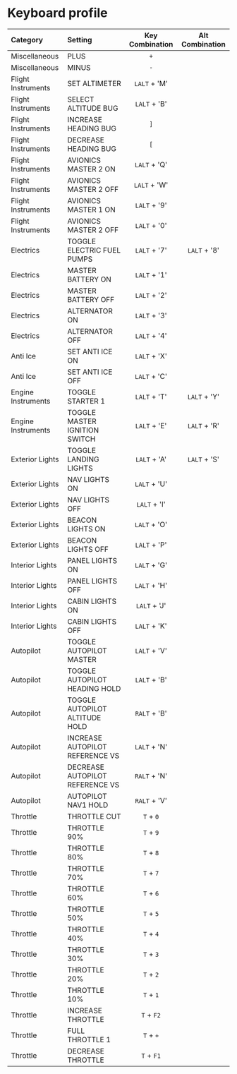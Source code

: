 # Keyboard profile

| Category           | Setting                         | Key Combination | Alt Combination |
| :---               | :---                            |       :---:     |       :---:     |
| Miscellaneous      | PLUS                            | `+`             |                 |
| Miscellaneous      | MINUS                           | `-`             |                 |
| Flight Instruments | SET ALTIMETER                   | `LALT` + 'M'    |                 |
| Flight Instruments | SELECT ALTITUDE BUG             | `LALT` + 'B'    |                 |
| Flight Instruments | INCREASE HEADING BUG            | `]`             |                 |
| Flight Instruments | DECREASE HEADING BUG            | `[`             |                 |
| Flight Instruments | AVIONICS MASTER 2 ON            | `LALT` + 'Q'    |                 |
| Flight Instruments | AVIONICS MASTER 2 OFF           | `LALT` + 'W'    |                 |
| Flight Instruments | AVIONICS MASTER 1 ON            | `LALT` + '9'    |                 |
| Flight Instruments | AVIONICS MASTER 2 OFF           | `LALT` + '0'    |                 |
| Electrics          | TOGGLE ELECTRIC FUEL PUMPS      | `LALT` + '7'    | `LALT` + '8'    |
| Electrics          | MASTER BATTERY ON               | `LALT` + '1'    |                 |
| Electrics          | MASTER BATTERY OFF              | `LALT` + '2'    |                 |
| Electrics          | ALTERNATOR ON                   | `LALT` + '3'    |                 |
| Electrics          | ALTERNATOR OFF                  | `LALT` + '4'    |                 |
| Anti Ice           | SET ANTI ICE ON                 | `LALT` + 'X'    |                 |
| Anti Ice           | SET ANTI ICE OFF                | `LALT` + 'C'    |                 |
| Engine Instruments | TOGGLE STARTER 1                | `LALT` + 'T'    | `LALT` + 'Y'    |
| Engine Instruments | TOGGLE MASTER IGNITION SWITCH   | `LALT` + 'E'    | `LALT` + 'R'    |
| Exterior Lights    | TOGGLE LANDING LIGHTS           | `LALT` + 'A'    | `LALT` + 'S'    |
| Exterior Lights    | NAV LIGHTS ON                   | `LALT` + 'U'    |                 |
| Exterior Lights    | NAV LIGHTS OFF                  | `LALT` + 'I'    |                 |
| Exterior Lights    | BEACON LIGHTS ON                | `LALT` + 'O'    |                 |
| Exterior Lights    | BEACON LIGHTS OFF               | `LALT` + 'P'    |                 |
| Interior Lights    | PANEL LIGHTS ON                 | `LALT` + 'G'    |                 |
| Interior Lights    | PANEL LIGHTS OFF                | `LALT` + 'H'    |                 |
| Interior Lights    | CABIN LIGHTS ON                 | `LALT` + 'J'    |                 |
| Interior Lights    | CABIN LIGHTS OFF                | `LALT` + 'K'    |                 |
| Autopilot          | TOGGLE AUTOPILOT MASTER         | `LALT` + 'V'    |                 |
| Autopilot          | TOGGLE AUTOPILOT HEADING HOLD   | `LALT` + 'B'    |                 |
| Autopilot          | TOGGLE AUTOPILOT ALTITUDE HOLD  | `RALT` + 'B'    |                 |
| Autopilot          | INCREASE AUTOPILOT REFERENCE VS | `LALT` + 'N'    |                 |
| Autopilot          | DECREASE AUTOPILOT REFERENCE VS | `RALT` + 'N'    |                 |
| Autopilot          | AUTOPILOT NAV1 HOLD             | `RALT` + 'V'    |                 |
| Throttle           | THROTTLE CUT                    | `T` + `0`       |                 |
| Throttle           | THROTTLE 90%                    | `T` + `9`       |                 |
| Throttle           | THROTTLE 80%                    | `T` + `8`       |                 |
| Throttle           | THROTTLE 70%                    | `T` + `7`       |                 |
| Throttle           | THROTTLE 60%                    | `T` + `6`       |                 |
| Throttle           | THROTTLE 50%                    | `T` + `5`       |                 |
| Throttle           | THROTTLE 40%                    | `T` + `4`       |                 |
| Throttle           | THROTTLE 30%                    | `T` + `3`       |                 |
| Throttle           | THROTTLE 20%                    | `T` + `2`       |                 |
| Throttle           | THROTTLE 10%                    | `T` + `1`       |                 |
| Throttle           | INCREASE THROTTLE               | `T` + `F2`      |                 |
| Throttle           | FULL THROTTLE 1                 | `T` + `+`       |                 |
| Throttle           | DECREASE THROTTLE               | `T` + `F1`      |                 |
